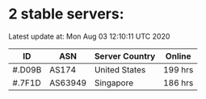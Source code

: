# 2 stable servers:

Latest update at: Mon Aug 03 12:10:11 UTC 2020

| ID | ASN | Server Country | Online |
| -- | --- | -------------- | ------ |
| #.D09B | AS174 | United States | 199 hrs |
| #.7F1D | AS63949 | Singapore | 186 hrs |


